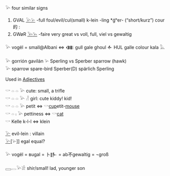 𓅪  four similar signs  

1. GVAL [𓅪](𓅪)[𓅫](𓅫) -full foul/evil/cul(small) k-lein -ling  *ǵʰer- (“short/kurz”) cour的 :  
2. GWøR [𓅨](𓅨)[𓅩](𓅩) -faire very great vs  voll, full, viel vs gewaltig  


𓅪 vogël = small@Albani ⇔ 𒈪 gull gale ghoul 𒅆 HUL galle colour kala 𓅓  

𓅪 gorrión gavilán 𓅫 Sperling vs Sperber sparrow (hawk)  
𓅪 sparrow spare-bird Sperber(D) spärlich Sperling  

Used in [Adjectives](Adjectives)  

𓎡 𓏏 𓏏 𓅪 cute: small, a trifle  
𓎡 𓏏 𓏏 𓅪 𓁐 girl: cute kiddy! kid!  
𓎡 𓏏 𓏏 𓅪 petit ⇔ 𓎡[cup](cup)etit-[mouse](Musen)  
𓎡 𓏏 𓏤 𓅪  pettiness ⇔ 𓎡[cat](cat)  
𓎡 Kelle k-l-l ⇔ klein  

[𓅪](𓅪) evil-lein : villain  
[𓅪](𓅪)[𓅫]] egal equal?  

𓅪 vogël = вugal = 卜𒃲 = ab不gewaltig = ¬groß  

𓈙𓂋𓅪𓀀 shir/small!  lad, younger son  